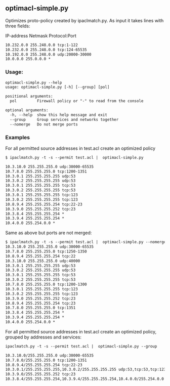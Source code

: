 ## optimacl-simple.py
Optimizes proto-policy created by ipaclmatch.py. As input it takes lines with three fields:

IP-address Netmask Protocol:Port

```txt
10.232.0.0 255.248.0.0 tcp:1-122 
10.232.0.0 255.248.0.0 tcp:124-65535 
10.192.0.0 255.248.0.0 udp:20000-30000 
10.0.0.0 255.0.0.0 * 
```

### Usage:

```txt
optimacl-simple.py --help
usage: optimacl-simple.py [-h] [--group] [pol]

positional arguments:
  pol         Firewall policy or "-" to read from the console

optional arguments:
  -h, --help  show this help message and exit
  --group     Group services and networks together
  --nomerge   Do not merge ports
```

### Examples

For all permitted source addresses in test.acl create an optimized policy

```txt
$ ipaclmatch.py -t -s --permit test.acl |  optimacl-simple.py

10.3.10.0 255.255.255.0 udp:30000-65535
10.7.8.0 255.255.255.0 tcp:1200-1351
10.3.0.1 255.255.255.255 udp:53
10.3.0.2 255.255.255.255 udp:53
10.3.0.1 255.255.255.255 tcp:53
10.3.0.2 255.255.255.255 tcp:53
10.3.0.1 255.255.255.255 tcp:123
10.3.0.2 255.255.255.255 tcp:123
10.8.9.4 255.255.255.254 tcp:22-23
10.3.9.0 255.255.255.252 tcp:23
10.3.8.4 255.255.255.254 *
10.3.9.4 255.255.255.254 *
10.4.0.0 255.254.0.0 *
```

Same as above but ports are not merged:

```txt
$ ipaclmatch.py -t -s --permit test.acl |  optimacl-simple.py --nomerge
10.3.10.0 255.255.255.0 udp:30000-65535
10.7.8.0 255.255.255.0 tcp:1250-1350
10.8.9.4 255.255.255.254 tcp:22
10.3.10.0 255.255.255.0 udp:40000
10.3.0.1 255.255.255.255 udp:53
10.3.0.2 255.255.255.255 udp:53
10.3.0.1 255.255.255.255 tcp:53
10.3.0.2 255.255.255.255 tcp:53
10.7.8.0 255.255.255.0 tcp:1200-1300
10.3.0.1 255.255.255.255 tcp:123
10.3.0.2 255.255.255.255 tcp:123
10.3.9.0 255.255.255.252 tcp:23
10.8.9.4 255.255.255.254 tcp:23
10.7.8.0 255.255.255.0 tcp:1351
10.3.8.4 255.255.255.254 *
10.3.9.4 255.255.255.254 *
10.4.0.0 255.254.0.0 *
```


For all permitted source addresses in test.acl create an optimized policy, grouped by addresses and services:

```txt
ipaclmatch.py -t -s --permit test.acl |  optimacl-simple.py --group

10.3.10.0/255.255.255.0 udp:30000-65535
10.7.8.0/255.255.255.0 tcp:1200-1351
10.8.9.4/255.255.255.254 tcp:22-23
10.3.0.1/255.255.255.255,10.3.0.2/255.255.255.255 udp:53,tcp:53,tcp:123
10.3.9.0/255.255.255.252 tcp:23
10.3.8.4/255.255.255.254,10.3.9.4/255.255.255.254,10.4.0.0/255.254.0.0 *
```

